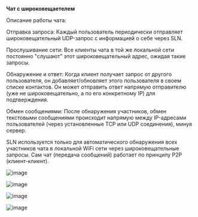 **Чат с широковещаетелем**

Описание работы чата:

Отправка запроса: Каждый пользователь периодически отправляет широковещательный UDP-запрос  с информацией о себе через SLN.

Прослушивание сети: Все клиенты чата в той же локальной сети постоянно "слушают" этот широковещательный адрес, ожидая такие запросы.

Обнаружение и ответ: Когда клиент получает запрос от другого пользователя, он добавляет/обновляет этого пользователя в своем списке контактов. Он может отправить ответ напрямую отправителю (уже не широковещательно, а по его конкретному IP) для подтверждения.

Обмен сообщениями: После обнаружения участников, обмен текстовыми сообщениями происходит напрямую между IP-адресами пользователей (через установленные TCP или UDP соединения), минуя сервер.

SLN используется только для автоматического обнаружения всех участников чата в локальной WiFi сети через широковещательные запросы. Сам чат (передача сообщений) работает по принципу P2P (клиент-клиент).

![image](https://github.com/user-attachments/assets/fb1ac20c-1c1c-4fff-9790-c2664a974cf8)


![image](https://github.com/user-attachments/assets/2ae4b984-b8eb-4f28-a76f-ffb94c556115)


![image](https://github.com/user-attachments/assets/a8c3a2dc-c1bb-4e05-a0c6-a8f0252a48d1)


![image](https://github.com/user-attachments/assets/7f676777-dc5d-42e6-b8ce-d3e3c279365f)

